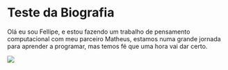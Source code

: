 <h1>Teste da Biografia</h1>
<p>Olá eu sou Fellipe, e estou fazendo um trabalho de pensamento computacional com meu parceiro Matheus, estamos numa grande jornada para aprender a programar, mas temos fé que uma hora vai dar certo.</p>
<img src="https://user-images.githubusercontent.com/106604664/175286553-e460612a-c513-4d3a-8a90-39ee0b362c02.jpg"/>
